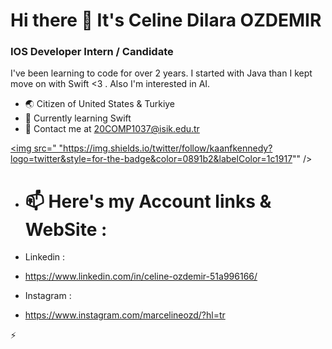 # Hi there 👋 It's Celine Dilara OZDEMIR

 ### IOS Developer Intern / Candidate
I've been learning to code for over 2 years. I started with Java than I kept move on with Swift <3 . Also I'm interested in AI.
 
* 🌏 Citizen of United States & Turkiye
* 🧠 Currently learning Swift 
* 💬 Contact me at 20COMP1037@isik.edu.tr

<a href="https://www.linkedin.com/in/celine-ozdemir-51a996166/" target="_blank" rel="noreferrer"><img
src=" "https://img.shields.io/twitter/follow/kaanfkennedy?logo=twitter&style=for-the-badge&color=0891b2&labelColor=1c1917""
/></a>

- # 📫 Here's my Account links & WebSite : 
-  Linkedin : 
-   https://www.linkedin.com/in/celine-ozdemir-51a996166/
 
-  Instagram :
-    https://www.instagram.com/marcelineozd/?hl=tr
   
   ⚡ 
